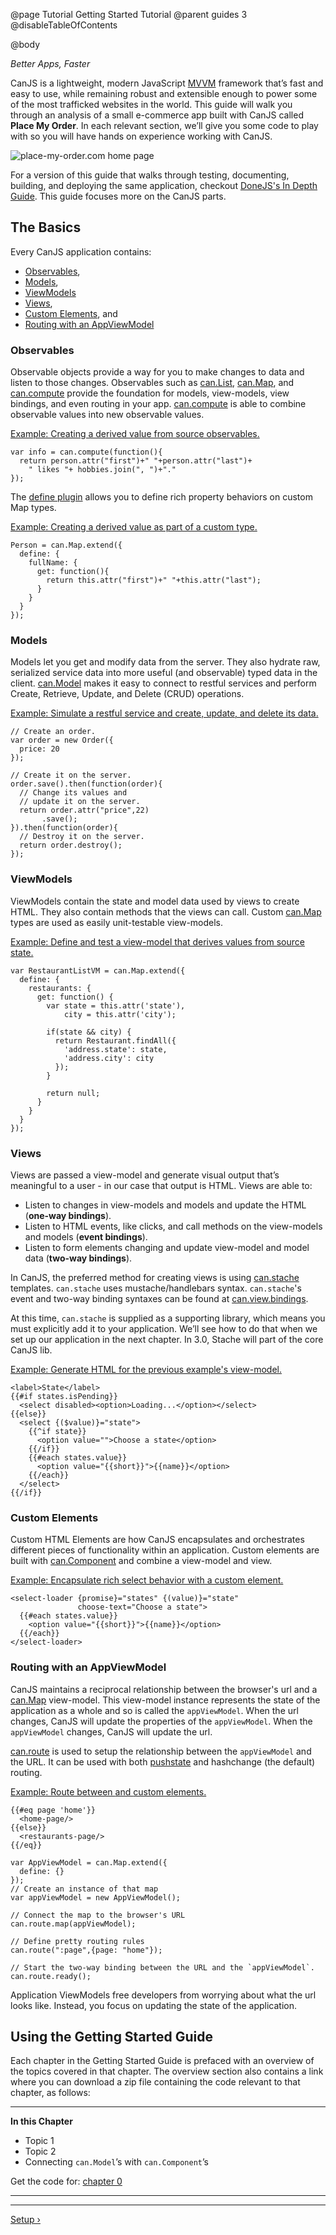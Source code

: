 @page Tutorial Getting Started Tutorial
@parent guides 3
@disableTableOfContents

@body

<div class="getting-started">

*Better Apps, Faster*

CanJS is a lightweight, modern JavaScript <a href="https://en.wikipedia.org/wiki/Model_View_ViewModel" target="_blank">MVVM</a>
framework that’s fast and easy to use, while remaining robust and extensible
enough to power some of the most trafficked websites in the world. This guide 
will walk you through an analysis of a small e-commerce app built with CanJS called __Place My Order__. 
In each relevant section, we’ll give you some code to play with
so you will have hands on experience working with CanJS.

![place-my-order.com home page](../can/guides/images/application-design/Home.png)

For a version of this guide that walks through testing, documenting, building, and deploying the same
application, checkout [DoneJS's In Depth Guide](http://donejs.com/place-my-order.html).  This
guide focuses more on the CanJS parts. 

## The Basics

Every CanJS application contains:

- [Observables](#observables),
- [Models](#models),
- [ViewModels](#view-models)
- [Views](#views),
- [Custom Elements](#custom_elements), and
- [Routing with an AppViewModel](#routing)

<a name="observables"></a>
### Observables
Observable objects provide a way for you to make changes to data and listen to
those changes. Observables such as [can.List](../docs/can.List.html), [can.Map](../docs/can.Map.html), and
[can.compute](../docs/can.compute.html) provide the
foundation for models, view-models, view bindings, and even routing in your app. [can.compute](../docs/can.compute.html)
is able to combine observable values into new observable values. 

[Example: Creating a derived value from source observables.](http://justinbmeyer.jsbin.com/koqaxe/edit?js,console)

```
var info = can.compute(function(){
  return person.attr("first")+" "+person.attr("last")+
    " likes "+ hobbies.join(", ")+"."
});
```

The [define plugin](../docs/can.Map.prototype.define.html) allows you to define rich property behaviors on
custom Map types. 

[Example: Creating a derived value as part of a custom type.](http://justinbmeyer.jsbin.com/wuwifaf/edit?js,console)
```
Person = can.Map.extend({
  define: {
    fullName: {
      get: function(){
        return this.attr("first")+" "+this.attr("last");
      }
    }
  }
});
```


<a name="models"></a>
### Models
Models let you get and modify data from the server. They also hydrate 
raw, serialized service data into more useful (and observable) typed 
data in the client. [can.Model](../docs/can.Model.html) makes it easy to connect to restful services
and perform Create, Retrieve, Update, and Delete (CRUD) operations.

[Example: Simulate a restful service and create, update, and delete its data.](http://justinbmeyer.jsbin.com/codubev/edit?js,console)
```
// Create an order.
var order = new Order({
  price: 20
});

// Create it on the server.
order.save().then(function(order){
  // Change its values and
  // update it on the server.
  return order.attr("price",22)
       .save();
}).then(function(order){
  // Destroy it on the server.
  return order.destroy();
});
```

<a name="view-models"></a>
### ViewModels

ViewModels contain the state and model data used by views to create HTML. They also
contain methods that the views can call. Custom [can.Map](../docs/can.Map.html) types
are used as easily unit-testable view-models.  

[Example: Define and test a view-model that derives values from source state.](http://jsbin.com/sotero/edit?js,output)
```
var RestaurantListVM = can.Map.extend({
  define: {
    restaurants: {
      get: function() {
        var state = this.attr('state'),
            city = this.attr('city');

        if(state && city) {
          return Restaurant.findAll({
            'address.state': state,
            'address.city': city
          });
        }

        return null;
      }
    }
  }
});
```

<a name="views"></a>
### Views 

Views are passed a view-model and generate visual output that’s meaningful to a user - in our case that
output is HTML.  Views are able to:

- Listen to changes in view-models and models and update the HTML (__one-way bindings__). 
- Listen to HTML events, like clicks, and call methods on the view-models and models (__event bindings__).
- Listen to form elements changing and update view-model and model data (__two-way bindings__). 

In CanJS, the preferred method for creating views is using [can.stache](../docs/can.stache.html) 
templates. `can.stache` uses mustache/handlebars syntax. `can.stache`'s event and two-way binding
syntaxes can be found at [can.view.bindings](../docs/can.view.bindings.html).

At this time, `can.stache` is supplied as a supporting
library, which means you must explicitly add it to your application. We’ll see
how to do that when we set up our application in the next chapter. In 3.0, 
Stache will part of the core CanJS lib.

[Example: Generate HTML for the previous example's view-model.](http://justinbmeyer.jsbin.com/gewavi/edit?html,output)
```
<label>State</label>
{{#if states.isPending}}
  <select disabled><option>Loading...</option></select>
{{else}}
  <select {($value)}="state">
    {{^if state}}
      <option value="">Choose a state</option>
    {{/if}}
    {{#each states.value}}
      <option value="{{short}}">{{name}}</option>
    {{/each}}
  </select>
{{/if}}
```

<a name="custom_elements"></a>
### Custom Elements

Custom HTML Elements are how CanJS encapsulates and orchestrates different pieces of 
functionality within an application. Custom elements are built with 
[can.Component](../docs/can.Component.html) and combine a
view-model and view.

[Example: Encapsulate rich select behavior with a custom <select-loader> element.](http://justinbmeyer.jsbin.com/sonuwuc/edit?html,js,output)
```
<select-loader {promise}="states" {(value)}="state"
               choose-text="Choose a state">
  {{#each states.value}}
    <option value="{{short}}">{{name}}</option>
  {{/each}}
</select-loader>
```

<a name="routing"></a>
### Routing with an AppViewModel

CanJS maintains a reciprocal relationship between the browser's url
and a [can.Map](../docs/can.Map.html) view-model. This view-model instance
represents the state of the application as a whole and so is
called the `appViewModel`.  When the url changes,
CanJS will update the properties of the `appViewModel`.  When
the `appViewModel` changes, CanJS will update the url.  

[can.route](../docs/can.route.html) is used to setup the relationship between the 
`appViewModel` and the URL. It can be used with both [pushstate](../docs/can.route.pushstate.html) and
hashchange (the default) routing.  

[Example: Route between <home-page> and <restaurants-page> custom elements.](http://jsbin.com/surokag/edit?html,js,output)
```
{{#eq page 'home'}}
  <home-page/>
{{else}}
  <restaurants-page/>
{{/eq}}
```
```
var AppViewModel = can.Map.extend({
  define: {}
});
// Create an instance of that map
var appViewModel = new AppViewModel();

// Connect the map to the browser's URL
can.route.map(appViewModel);

// Define pretty routing rules
can.route(":page",{page: "home"});

// Start the two-way binding between the URL and the `appViewModel`.
can.route.ready();
```

Application ViewModels free developers 
from worrying about what the url looks like. Instead, you focus on
updating the state of the application.

## Using the Getting Started Guide
Each chapter in the Getting Started Guide is prefaced with an overview of the
topics covered in that chapter. The overview section also contains a link where
you can download a zip file containing the code relevant to that chapter, as follows:

- - -
**In this Chapter**
 - Topic 1
 - Topic 2
 - Connecting `can.Model`’s with `can.Component`’s

Get the code for: [chapter 0](/guides/examples/PlaceMyOrder/ch-0_canjs-getting-started.zip)

- - -

- - -

<span class="pull-right">[Setup &rsaquo;](Setup.html)</span>

</div>
<script src="http://static.jsbin.com/js/embed.min.js?3.35.5"></script>
